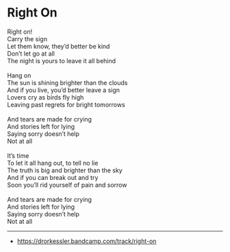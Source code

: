 # Right On

Right on!\
Carry the sign\
Let them know, they’d better be kind\
Don’t let go at all\
The night is yours to leave it all behind\
\
Hang on\
The sun is shining brighter than the clouds\
And if you live, you’d better leave a sign\
Lovers cry as birds fly high\
Leaving past regrets for bright tomorrows\
\
And tears are made for crying\
And stories left for lying\
Saying sorry doesn’t help\
Not at all\
\
It’s time\
To let it all hang out, to tell no lie\
The truth is big and brighter than the sky\
And if you can break out and try\
Soon you’ll rid yourself of pain and sorrow\
\
And tears are made for crying\
And stories left for lying\
Saying sorry doesn’t help\
Not at all

---
- https://drorkessler.bandcamp.com/track/right-on
